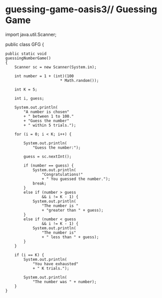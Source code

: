 # guessing-game-oasis3// Guessing Game
import java.util.Scanner;

public class GFG {

	public static void
	guessingNumberGame()
	{
		Scanner sc = new Scanner(System.in);

		int number = 1 + (int)(100
							* Math.random());

		int K = 5;

		int i, guess;

		System.out.println(
			"A number is chosen"
			+ " between 1 to 100."
			+ "Guess the number"
			+ " within 5 trials.");

		for (i = 0; i < K; i++) {

			System.out.println(
				"Guess the number:");

			guess = sc.nextInt();

			if (number == guess) {
				System.out.println(
					"Congratulations!"
					+ " You guessed the number.");
				break;
			}
			else if (number > guess
					&& i != K - 1) {
				System.out.println(
					"The number is "
					+ "greater than " + guess);
			}
			else if (number < guess
					&& i != K - 1) {
				System.out.println(
					"The number is"
					+ " less than " + guess);
			}
		}

		if (i == K) {
			System.out.println(
				"You have exhausted"
				+ " K trials.");

			System.out.println(
				"The number was " + number);
		}
	}

	
